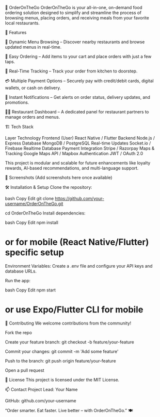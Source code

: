 
🍔 OrderOnTheGo
OrderOnTheGo is your all-in-one, on-demand food ordering solution designed to simplify and streamline the process of browsing menus, placing orders, and receiving meals from your favorite local restaurants.

🚀 Features

🧾 Dynamic Menu Browsing – Discover nearby restaurants and browse updated menus in real-time.

🛒 Easy Ordering – Add items to your cart and place orders with just a few taps.

📍 Real-Time Tracking – Track your order from kitchen to doorstep.

💳 Multiple Payment Options – Securely pay with credit/debit cards, digital wallets, or cash on delivery.

🔔 Instant Notifications – Get alerts on order status, delivery updates, and promotions.

🧑‍🍳 Restaurant Dashboard – A dedicated panel for restaurant partners to manage orders and menus.

🏗️ Tech Stack

Layer	Technology
Frontend (User)	React Native / Flutter
Backend	Node.js / Express
Database	MongoDB / PostgreSQL
Real-time Updates	Socket.io / Firebase Realtime Database
Payment Integration	Stripe / Razorpay
Maps & Tracking	Google Maps API / Mapbox
Authentication	JWT / OAuth 2.0

This project is modular and scalable for future enhancements like loyalty rewards, AI-based recommendations, and multi-language support.

📸 Screenshots
(Add screenshots here once available)

🛠️ Installation & Setup
Clone the repository:

bash
Copy
Edit
git clone https://github.com/your-username/OrderOnTheGo.git

cd OrderOnTheGo
Install dependencies:

bash
Copy
Edit
npm install
# or for mobile (React Native/Flutter) specific setup
Environment Variables:
Create a .env file and configure your API keys and database URLs.

Run the app:

bash
Copy
Edit
npm start
# or use Expo/Flutter CLI for mobile
🤝 Contributing
We welcome contributions from the community!

Fork the repo

Create your feature branch: git checkout -b feature/your-feature

Commit your changes: git commit -m 'Add some feature'

Push to the branch: git push origin feature/your-feature

Open a pull request

📄 License
This project is licensed under the MIT License.

📫 Contact
Project Lead: Your Name

GitHub: github.com/your-username

“Order smarter. Eat faster. Live better – with OrderOnTheGo.” 🍽️
